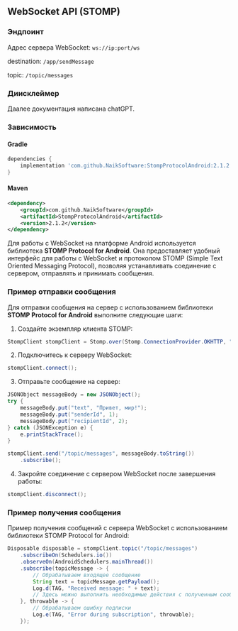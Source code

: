 ## WebSocket API (STOMP)

### Эндпоинт

Адрес сервера WebSocket: `ws://ip:port/ws`

destination: `/app/sendMessage`

topic: `/topic/messages`

### Диисклеймер
Даалее документация написана chatGPT.

### Зависимость

#### Gradle
```groovy
dependencies {
    implementation 'com.github.NaikSoftware:StompProtocolAndroid:2.1.2'
}
```

#### Maven
```xml
<dependency>
    <groupId>com.github.NaikSoftware</groupId>
    <artifactId>StompProtocolAndroid</artifactId>
    <version>2.1.2</version>
</dependency>
```

Для работы с WebSocket на платформе Android используется библиотека **STOMP Protocol for Android**. Она предоставляет удобный интерфейс для работы с WebSocket и протоколом STOMP (Simple Text Oriented Messaging Protocol), позволяя устанавливать соединение с сервером, отправлять и принимать сообщения.

### Пример отправки сообщения

Для отправки сообщения на сервер с использованием библиотеки **STOMP Protocol for Android** выполните следующие шаги:

1. Создайте экземпляр клиента STOMP:

```java
StompClient stompClient = Stomp.over(Stomp.ConnectionProvider.OKHTTP, "ws://ip:port/ws");
```

2. Подключитесь к серверу WebSocket:
```java
stompClient.connect();
```

3. Отправьте сообщение на сервер:
```java
JSONObject messageBody = new JSONObject();
try {
    messageBody.put("text", "Привет, мир!");
    messageBody.put("senderId", 1);
    messageBody.put("recipientId", 2);
} catch (JSONException e) {
    e.printStackTrace();
}

stompClient.send("/topic/messages", messageBody.toString())
    .subscribe();
```

4. Закройте соединение с сервером WebSocket после завершения работы:

```java
stompClient.disconnect();
```

### Пример получения сообщения

Пример получения сообщений с сервера WebSocket с использованием библиотеки STOMP Protocol for Android:
```java
Disposable disposable = stompClient.topic("/topic/messages")
    .subscribeOn(Schedulers.io())
    .observeOn(AndroidSchedulers.mainThread())
    .subscribe(topicMessage -> {
        // Обрабатываем входящее сообщение
        String text = topicMessage.getPayload();
        Log.d(TAG, "Received message: " + text);
        // Здесь можно выполнить необходимые действия с полученным сообщением
    }, throwable -> {
        // Обрабатываем ошибку подписки
        Log.e(TAG, "Error during subscription", throwable);
    });
```